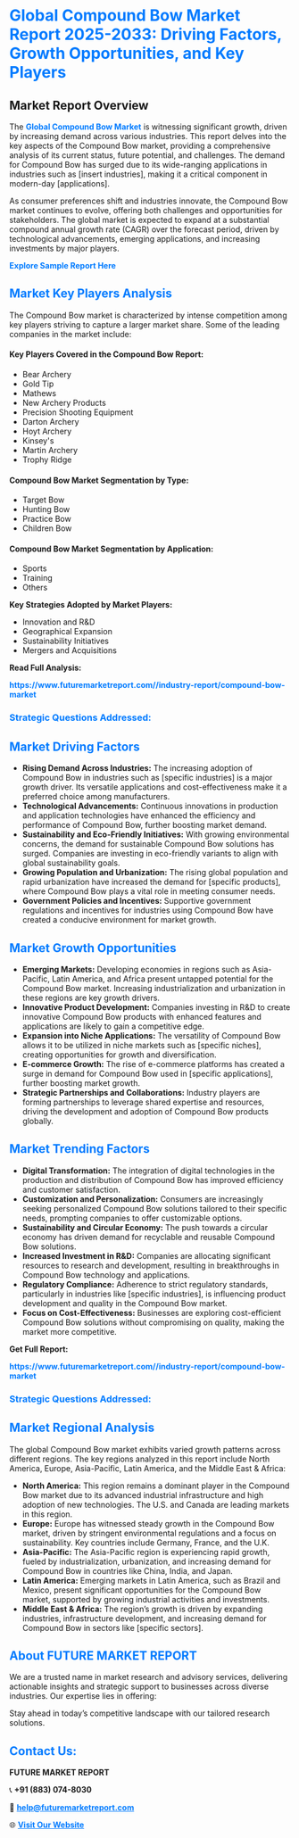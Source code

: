 <h1 style="color: #007BFF;">Global Compound Bow Market Report 2025-2033: Driving Factors, Growth Opportunities, and Key Players</h1>

<section id="overview">
<h2>Market Report Overview</h2>
<p>The <a href="https://www.futuremarketreport.com//industry-report/compound-bow-market" style="color: #007BFF; text-decoration: none;"><strong>Global Compound Bow Market</strong></a> is witnessing significant growth, driven by increasing demand across various industries. This report delves into the key aspects of the Compound Bow market, providing a comprehensive analysis of its current status, future potential, and challenges. The demand for Compound Bow has surged due to its wide-ranging applications in industries such as [insert industries], making it a critical component in modern-day [applications].</p>
<p>As consumer preferences shift and industries innovate, the Compound Bow market continues to evolve, offering both challenges and opportunities for stakeholders. The global market is expected to expand at a substantial compound annual growth rate (CAGR) over the forecast period, driven by technological advancements, emerging applications, and increasing investments by major players.</p>
</section>

<section id="overview">
<p><a href="https://www.futuremarketreport.com//request-sample/reportId=52661" style="color: #007BFF; text-decoration: none;"><strong>Explore Sample Report Here</strong></a></p>
</section>

<section id="key-players">
<h2 style="color: #007BFF;">Market Key Players Analysis</h2>
<p>The Compound Bow market is characterized by intense competition among key players striving to capture a larger market share. Some of the leading companies in the market include:</p>
<h4>Key Players Covered in the Compound Bow Report:</h4>
<ul><li>Bear Archery</li><li>Gold Tip</li><li>Mathews</li><li>New Archery Products</li><li>Precision Shooting Equipment</li><li>Darton Archery</li><li>Hoyt Archery</li><li>Kinsey&#039;s</li><li>Martin Archery</li><li>Trophy Ridge</li></ul>
<h4>Compound Bow Market Segmentation by Type:</h4>
<ul><li>Target Bow</li><li>Hunting Bow</li><li>Practice Bow</li><li>Children Bow</li></ul>

<h4>Compound Bow Market Segmentation by Application:</h4>
<ul><li>Sports</li><li>Training</li><li>Others</li></ul>
<p><strong>Key Strategies Adopted by Market Players:</strong></p>
<ul>
<li>Innovation and R&D</li>
<li>Geographical Expansion</li>
<li>Sustainability Initiatives</li>
<li>Mergers and Acquisitions</li>
</ul>
</section>

<section>
<p><strong>Read Full Analysis: </strong></p><a href="https://www.futuremarketreport.com//industry-report/compound-bow-market" style="color: #007BFF; text-decoration: none;"><strong>https://www.futuremarketreport.com//industry-report/compound-bow-market</strong></a>
<h3 style="color: #007BFF;">Strategic Questions Addressed:</h3>
</section>

<section id="driving-factors">
<h2 style="color: #007BFF;">Market Driving Factors</h2>
<ul>
<li><strong>Rising Demand Across Industries:</strong> The increasing adoption of Compound Bow in industries such as [specific industries] is a major growth driver. Its versatile applications and cost-effectiveness make it a preferred choice among manufacturers.</li>
<li><strong>Technological Advancements:</strong> Continuous innovations in production and application technologies have enhanced the efficiency and performance of Compound Bow, further boosting market demand.</li>
<li><strong>Sustainability and Eco-Friendly Initiatives:</strong> With growing environmental concerns, the demand for sustainable Compound Bow solutions has surged. Companies are investing in eco-friendly variants to align with global sustainability goals.</li>
<li><strong>Growing Population and Urbanization:</strong> The rising global population and rapid urbanization have increased the demand for [specific products], where Compound Bow plays a vital role in meeting consumer needs.</li>
<li><strong>Government Policies and Incentives:</strong> Supportive government regulations and incentives for industries using Compound Bow have created a conducive environment for market growth.</li>
</ul>
</section>

<section id="growth-opportunities">
<h2 style="color: #007BFF;">Market Growth Opportunities</h2>
<ul>
<li><strong>Emerging Markets:</strong> Developing economies in regions such as Asia-Pacific, Latin America, and Africa present untapped potential for the Compound Bow market. Increasing industrialization and urbanization in these regions are key growth drivers.</li>
<li><strong>Innovative Product Development:</strong> Companies investing in R&D to create innovative Compound Bow products with enhanced features and applications are likely to gain a competitive edge.</li>
<li><strong>Expansion into Niche Applications:</strong> The versatility of Compound Bow allows it to be utilized in niche markets such as [specific niches], creating opportunities for growth and diversification.</li>
<li><strong>E-commerce Growth:</strong> The rise of e-commerce platforms has created a surge in demand for Compound Bow used in [specific applications], further boosting market growth.</li>
<li><strong>Strategic Partnerships and Collaborations:</strong> Industry players are forming partnerships to leverage shared expertise and resources, driving the development and adoption of Compound Bow products globally.</li>
</ul>
</section>

<section id="trending-factors">
<h2 style="color: #007BFF;">Market Trending Factors</h2>
<ul>
<li><strong>Digital Transformation:</strong> The integration of digital technologies in the production and distribution of Compound Bow has improved efficiency and customer satisfaction.</li>
<li><strong>Customization and Personalization:</strong> Consumers are increasingly seeking personalized Compound Bow solutions tailored to their specific needs, prompting companies to offer customizable options.</li>
<li><strong>Sustainability and Circular Economy:</strong> The push towards a circular economy has driven demand for recyclable and reusable Compound Bow solutions.</li>
<li><strong>Increased Investment in R&D:</strong> Companies are allocating significant resources to research and development, resulting in breakthroughs in Compound Bow technology and applications.</li>
<li><strong>Regulatory Compliance:</strong> Adherence to strict regulatory standards, particularly in industries like [specific industries], is influencing product development and quality in the Compound Bow market.</li>
<li><strong>Focus on Cost-Effectiveness:</strong> Businesses are exploring cost-efficient Compound Bow solutions without compromising on quality, making the market more competitive.</li>
</ul>
</section>

<section>
<p><strong>Get Full Report: </strong></p><a href="https://www.futuremarketreport.com//industry-report/compound-bow-market" style="color: #007BFF; text-decoration: none;"><strong>https://www.futuremarketreport.com//industry-report/compound-bow-market</strong></a>
<h3 style="color: #007BFF;">Strategic Questions Addressed:</h3>
</section>


<section id="regional-analysis">
<h2 style="color: #007BFF;">Market Regional Analysis</h2>
<p>The global Compound Bow market exhibits varied growth patterns across different regions. The key regions analyzed in this report include North America, Europe, Asia-Pacific, Latin America, and the Middle East & Africa:</p>
<ul>
<li><strong>North America:</strong> This region remains a dominant player in the Compound Bow market due to its advanced industrial infrastructure and high adoption of new technologies. The U.S. and Canada are leading markets in this region.</li>
<li><strong>Europe:</strong> Europe has witnessed steady growth in the Compound Bow market, driven by stringent environmental regulations and a focus on sustainability. Key countries include Germany, France, and the U.K.</li>
<li><strong>Asia-Pacific:</strong> The Asia-Pacific region is experiencing rapid growth, fueled by industrialization, urbanization, and increasing demand for Compound Bow in countries like China, India, and Japan.</li>
<li><strong>Latin America:</strong> Emerging markets in Latin America, such as Brazil and Mexico, present significant opportunities for the Compound Bow market, supported by growing industrial activities and investments.</li>
<li><strong>Middle East & Africa:</strong> The region’s growth is driven by expanding industries, infrastructure development, and increasing demand for Compound Bow in sectors like [specific sectors].</li>
</ul>
</section>

<footer>
<h2 style="color: #007BFF;">About FUTURE MARKET REPORT</h2>
<p>We are a trusted name in market research and advisory services, delivering actionable insights and strategic support to businesses across diverse industries. Our expertise lies in offering:</p>

<p>Stay ahead in today’s competitive landscape with our tailored research solutions.</p>

<h2 style="color: #007BFF;">Contact Us:</h2>
<p><strong>FUTURE MARKET REPORT</strong></p>
<p>📞 <strong>+91 (883) 074-8030</strong></p>
<p>📧 <strong><a href="mailto:help@futuremarketreport.com" style="color: #007BFF;">help@futuremarketreport.com</a></strong></p>
<p>🌐 <strong><a href="https://www.futuremarketreport.com/" style="color: #007BFF;">Visit Our Website</a></strong></p>
</footer>